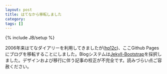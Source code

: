 ```yaml
---
layout: post
title: はてなから移転しました
category: 
tags: []
---
```

{% include JB/setup %}

2006年来はてなダイアリーを利用してきましたが([hp12c](http://d.hatena.ne.jp/keyesberry/))、ここGithub Pagesにブログを移転することにしました。Blogシステムは[Jekyll-Bootstrap](http://jekyllbootstrap.com/ 'Jekyll-Bootstrap')を採択しました。デザインおよび移行に伴う記事の校正が不完全です。読みづらい点ご容赦ください。
